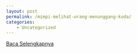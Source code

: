 ```yaml
---
layout: post
permalink: /mimpi-melihat-orang-menunggang-kuda/
categories:
    - Uncategorized
---
```


[Baca Selengkapnya](/08)